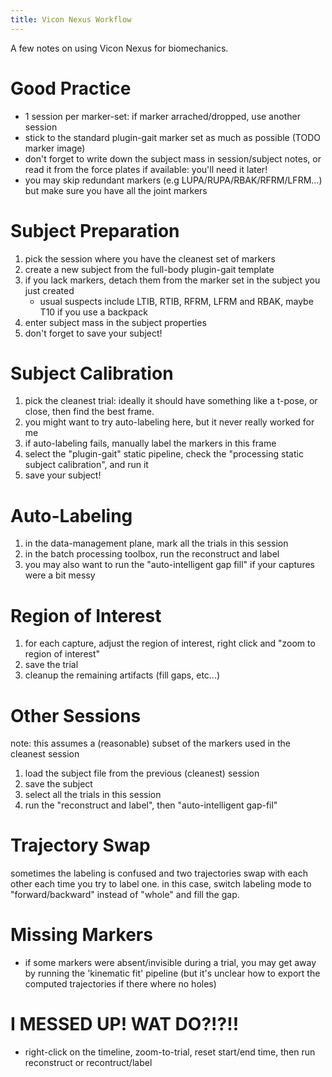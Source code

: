 ```yaml
---
title: Vicon Nexus Workflow
---
```


A few notes on using Vicon Nexus for biomechanics.

# Good Practice

- 1 session per marker-set: if marker arrached/dropped, use another
  session
- stick to the standard plugin-gait marker set as much as possible
  (TODO marker image)
- don't forget to write down the subject mass in session/subject
  notes, or read it from the force plates if available: you'll need it
  later!
- you may skip redundant markers (e.g LUPA/RUPA/RBAK/RFRM/LFRM...) but
  make sure you have all the joint markers

# Subject Preparation

1. pick the session where you have the cleanest set of markers
2. create a new subject from the full-body plugin-gait template
3. if you lack markers, detach them from the marker set in the subject
   you just created
   - usual suspects include LTIB, RTIB, RFRM, LFRM and RBAK, maybe T10
     if you use a backpack
4. enter subject mass in the subject properties
5. don't forget to save your subject!

# Subject Calibration

1. pick the cleanest trial: ideally it should have something like a
   t-pose, or close, then find the best frame.
2. you might want to try auto-labeling here, but it never really worked for me
3. if auto-labeling fails, manually label the markers in this frame
4. select the "plugin-gait" static pipeline, check the "processing
   static subject calibration", and run it
5. save your subject!

# Auto-Labeling

1. in the data-management plane, mark all the trials in this session
2. in the batch processing toolbox, run the reconstruct and label
3. you may also want to run the "auto-intelligent gap fill" if your
   captures were a bit messy
   
   
# Region of Interest

1. for each capture, adjust the region of interest, right click and
   "zoom to region of interest"
2. save the trial
3. cleanup the remaining artifacts (fill gaps, etc...)

# Other Sessions

note: this assumes a (reasonable) subset of the markers used in the
cleanest session

1. load the subject file from the previous (cleanest) session
2. save the subject
3. select all the trials in this session
4. run the "reconstruct and label", then "auto-intelligent gap-fil"

# Trajectory Swap

sometimes the labeling is confused and two trajectories swap with each other
each time you try to label one. in this case, switch labeling mode to
"forward/backward" instead of "whole" and fill the gap.

# Missing Markers

- if some markers were absent/invisible during a trial, you may get
  away by running the 'kinematic fit' pipeline (but it's unclear how
  to export the computed trajectories if there where no holes)

# I MESSED UP! WAT DO?!?!!

- right-click on the timeline, zoom-to-trial, reset start/end time,
  then run reconstruct or recontruct/label


